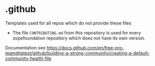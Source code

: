 # .github
Templates used for all repos which do not provide these files

* The file ``CONTRIBUTING.md`` from this repository is used for every
  zopefoundation repository which does not have its own version.

Documentation see https://docs.github.com/en/free-pro-team@latest/github/building-a-strong-community/creating-a-default-community-health-file
